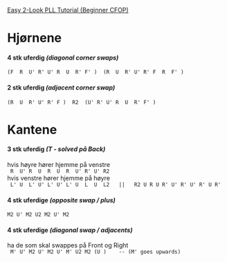 [Easy 2-Look PLL Tutorial (Beginner CFOP)](https://www.youtube.com/watch?v=f_Yor-ydZjs&ab_channel=JPerm)


# Hjørnene

#### 4 stk uferdig *(diagonal corner swaps)*
` (F  R  U' R' U' R  U  R' F' )  (R  U  R' U' R' F  R  F' ) `

#### 2 stk uferdig *(adjacent corner swap)*
` (R  U  R' U' R' F )  R2  (U' R' U' R  U  R' F' ) `


# Kantene

#### 3 stk uferdig *(T - solved på Back)*
hvis høyre hører hjemme på venstre <br>
` R  U' R  U  R  U  R  U' R' U' R2` <br>
hvis venstre hører hjemme på høyre <br>
` L' U  L' U' L' U' L' U  L  U  L2   ||   R2 U R U R' U' R' U' R' U R'`


#### 4 stk uferdige *(opposite swap / plus)*
` M2 U' M2 U2 M2 U' M2 `

#### 4 stk uferdige *(diagonal swap / adjacents)*
ha de som skal swappes på Front og Right <br>
` M' U' M2 U' M2 U' M' U2 M2 (U )    -- (M' goes upwards)`



